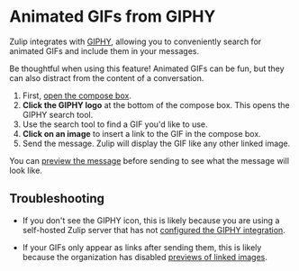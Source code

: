 # Animated GIFs from GIPHY

Zulip integrates with [GIPHY](https://giphy.com), allowing you to
conveniently search for animated GIFs and include them in your
messages.

Be thoughtful when using this feature! Animated GIFs can be fun, but
they can also distract from the content of a conversation.

1. First, [open the compose box](/help/open-the-compose-box).
1. **Click the GIPHY logo** at the bottom of the compose box. This
   opens the GIPHY search tool.
1. Use the search tool to find a GIF you'd like to use.
1. **Click on an image** to insert a link to the GIF in the compose box.
1. Send the message.  Zulip will display the GIF like any other linked
   image.

You can [preview the
message](/help/preview-your-message-before-sending) before sending to
see what the message will look like.

## Troubleshooting

* If you don't see the GIPHY icon, this is likely because you are
  using a self-hosted Zulip server that has not [configured the GIPHY
  integration][configure-giphy].

[configure-giphy]: https://zulip.readthedocs.io/en/latest/production/giphy-gif-integration.html

* If your GIFs only appear as links after sending them, this is likely
because the organization has disabled [previews of linked
images](/help/allow-image-link-previews).

